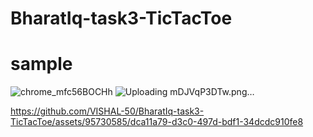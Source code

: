 # BharatIq-task3-TicTacToe
# sample 
![chrome_mfc56BOCHh](https://github.com/VISHAL-50/BharatIq-task3-TicTacToe/assets/95730585/69173bda-66f2-4544-9b91-f18dba09b783)
![Uploading mDJVqP3DTw.png…]()


https://github.com/VISHAL-50/BharatIq-task3-TicTacToe/assets/95730585/dca11a79-d3c0-497d-bdf1-34dcdc910fe8

